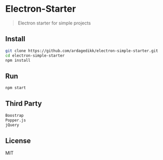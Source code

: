 # Electron-Starter

> Electron starter for simple projects

## Install

```sh
git clone https://github.com/ardagedikk/electron-simple-starter.git
cd electron-simple-starter
npm install
```

## Run

```sh
npm start
```
## Third Party

```sh
Boostrap
Popper.js
jQuery
```

## License

MIT

